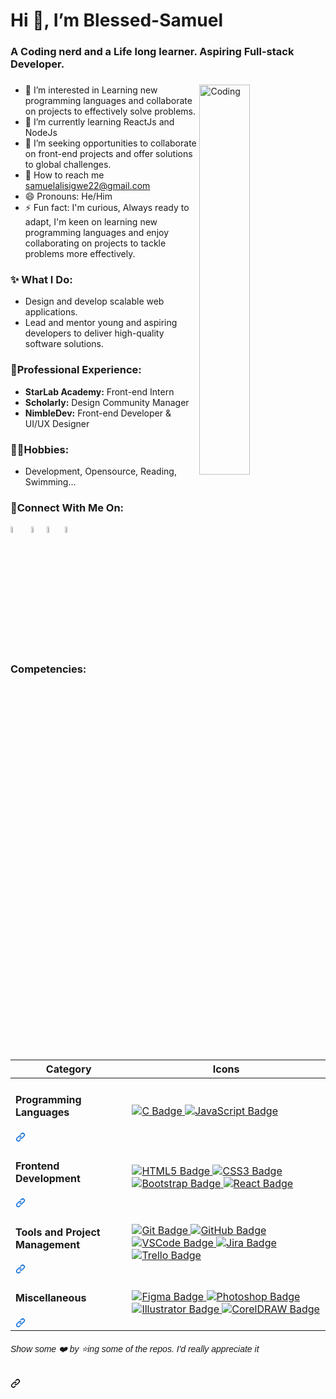 # **Hi 👋, I’m Blessed-Samuel**
### A Coding nerd and a Life long learner. Aspiring Full-stack Developer.
### 
<a target="_blank" rel="noopener noreferrer nofollow" href="https://camo.githubusercontent.com/cb336f58175b3d3574a6e2b4814abf34f2e8d23c726598e00e296a27aada0fdc/68747470733a2f2f67696664622e636f6d2f696d616765732f686967682f616e696d617465642d6d616e2d636f6d70757465722d636f64696e672d6e6165366d65633337386c73673169332e676966" data-target="animated-image.originalLink"><img align="right" alt="Coding" src="https://camo.githubusercontent.com/cb336f58175b3d3574a6e2b4814abf34f2e8d23c726598e00e296a27aada0fdc/68747470733a2f2f67696664622e636f6d2f696d616765732f686967682f616e696d617465642d6d616e2d636f6d70757465722d636f64696e672d6e6165366d65633337386c73673169332e676966" data-canonical-src="https://gifdb.com/images/high/animated-man-computer-coding-nae6mec378lsg1i3.gif" style="width: 40%; display: inline-block;" data-target="animated-image.originalImage"></a>

- 👀 I’m interested in Learning new programming languages and collaborate on projects to effectively solve problems.
- 🌱 I’m currently learning ReactJs and NodeJs
- 💞️ I’m seeking opportunities to collaborate on front-end projects and offer solutions to global challenges.
- 📧 How to reach me samuelalisigwe22@gmail.com
- 😄 Pronouns: He/Him
- ⚡ Fun fact: I'm curious, Always ready to adapt, I'm keen on learning new programming languages and enjoy collaborating on projects to tackle problems more effectively.

### ✨ What I Do:
- Design and develop scalable web applications.
- Lead and mentor young and aspiring developers to deliver high-quality software solutions.

### 💼Professional Experience:
- **StarLab Academy:** Front-end Intern
- **Scholarly:** Design Community Manager
- **NimbleDev:** Front-end Developer & UI/UX Designer

### 🤽‍♂️Hobbies:
- Development, Opensource, Reading, Swimming...

### 🔗Connect With Me On:
[<img src="https://user-images.githubusercontent.com/63473496/212667680-1ccf7d0a-9f59-4be5-a2d0-b07effb04b6c.gif" width="5%" alt="LinkedIn">](https://www.linkedin.com/in/blessedsamuel/)&nbsp;&nbsp;[<img src="https://user-images.githubusercontent.com/63473496/212668023-3f7aa65f-2a55-44f4-bc11-e1e7fea26cab.gif" width="5%" alt="Instagram">](https://www.instagram.com/blessed_samuel22/)[<img src="https://user-images.githubusercontent.com/63473496/212668258-a33f94f5-0baf-4ab5-a2ac-83adafa8ecf0.gif" width="5%" alt="phone">](https://wa.me/2347018110869) [<img src="https://user-images.githubusercontent.com/63473496/212670527-afccf7ca-4dfc-4f4c-bf91-19287be8a679.gif" width="5%" alt="Instagram">](https://discord.com/channels/@me)

### Competencies:
<markdown-accessiblity-table>
  <table>
    <thead>
      <tr>
        <th>Category</th>
        <th>Icons</th>
      </tr>
    </thead>
    <tbody>
      <tr>
        <td>
          <div class="markdown-heading" dir="auto">
            <h4 class="heading-element" dir="auto">Programming Languages</h4>
            <a id="user-content-programming-languages" class="anchor" aria-label="Permalink: Programming Languages" href="#programming-languages">
              <svg class="octicon octicon-link" viewBox="0 0 16 16" version="1.1" width="16" height="16" aria-hidden="true" style="fill: #0366d6;">
                <path d="m7.775 3.275 1.25-1.25a3.5 3.5 0 1 1 4.95 4.95l-2.5 2.5a3.5 3.5 0 0 1-4.95 0 .751.751 0 0 1 .018-1.042.751.751 0 0 1 1.042-.018 1.998 1.998 0 0 0 2.83 0l2.5-2.5a2.002 2.002 0 0 0-2.83-2.83l-1.25 1.25a.751.751 0 0 1-1.042-.018.751.751 0 0 1-.018-1.042Zm-4.69 9.64a1.998 1.998 0 0 0 2.83 0l1.25-1.25a.751.751 0 0 1 1.042.018.751.751 0 0 1 .018 1.042l-1.25 1.25a3.5 3.5 0 1 1-4.95-4.95l2.5-2.5a3.5 3.5 0 0 1 4.95 0 .751.751 0 0 1-.018 1.042.751.751 0 0 1-1.042.018 1.998 1.998 0 0 0-2.83 0l-2.5 2.5a1.998 1.998 0 0 0 0 2.83Z"></path>
              </svg>
            </a>
          </div>
        </td>
        <td>
          <a href="https://github.com/search?q=user%3ASuvraneel+language%3AC&amp;type=Code">
            <img src="https://img.shields.io/badge/C-A8B9CC?style=for-the-badge&logo=c&logoColor=white" alt="C Badge">
          </a>
          <a href="https://github.com/search?q=user%3ASuvraneel+language%3AJavaScript&amp;type=Code">
            <img src="https://img.shields.io/badge/Javascript-F7DF1E?style=for-the-badge&logo=javascript&labelColor=black&color=F7DF1E" alt="JavaScript Badge">
          </a>
        </td>
      </tr>
      <tr>
        <td>
          <div class="markdown-heading" dir="auto">
            <h4 class="heading-element" dir="auto">Frontend Development</h4>
            <a id="user-content-frontend-development" class="anchor" aria-label="Permalink: Frontend Development" href="#frontend-development">
              <svg class="octicon octicon-link" viewBox="0 0 16 16" version="1.1" width="16" height="16" aria-hidden="true" style="fill: #0366d6;">
                <path d="m7.775 3.275 1.25-1.25a3.5 3.5 0 1 1 4.95 4.95l-2.5 2.5a3.5 3.5 0 0 1-4.95 0 .751.751 0 0 1 .018-1.042.751.751 0 0 1 1.042-.018 1.998 1.998 0 0 0 2.83 0l2.5-2.5a2.002 2.002 0 0 0-2.83-2.83l-1.25 1.25a.751.751 0 0 1-1.042-.018.751.751 0 0 1-.018-1.042Zm-4.69 9.64a1.998 1.998 0 0 0 2.83 0l1.25-1.25a.751.751 0 0 1 1.042.018.751.751 0 0 1 .018 1.042l-1.25 1.25a3.5 3.5 0 1 1-4.95-4.95l2.5-2.5a3.5 3.5 0 0 1 4.95 0 .751.751 0 0 1-.018 1.042.751.751 0 0 1-1.042.018 1.998 1.998 0 0 0-2.83 0l-2.5 2.5a1.998 1.998 0 0 0 0 2.83Z"></path>
              </svg>
            </a>
          </div>
        </td>
        <td>
          <a href="https://github.com/search?q=user%3ASuvraneel+language%3AHTML&amp;type=Code">
            <img src="https://img.shields.io/badge/HTML5-E34F26?style=for-the-badge&logo=html5&logoColor=white" alt="HTML5 Badge">
          </a>
          <a href="https://github.com/search?q=user%3ASuvraneel+language%3ACSS&amp;type=Code">
            <img src="https://img.shields.io/badge/CSS3-1572B6?style=for-the-badge&logo=css3&logoColor=white" alt="CSS3 Badge">
          </a>
          <a href="https://github.com/search?q=user%3ASuvraneel+language%3ABootstrap&amp;type=Code">
            <img src="https://img.shields.io/badge/bootstrap-563D7C?style=for-the-badge&logo=bootstrap&logoColor=white" alt="Bootstrap Badge">
          </a>
          <a href="https://github.com/search?q=user%3ASuvraneel+language%3AReact&amp;type=Code">
            <img src="https://img.shields.io/badge/React-61DAFB?style=for-the-badge&logo=react&logoColor=white" alt="React Badge">
          </a>
        </td>
      </tr>
      <tr>
        <td>
          <div class="markdown-heading" dir="auto">
            <h4 class="heading-element" dir="auto">Tools and Project Management</h4>
            <a id="user-content-tools-and-project-management" class="anchor" aria-label="Permalink: Tools and Project Management" href="#tools-and-project-management">
              <svg class="octicon octicon-link" viewBox="0 0 16 16" version="1.1" width="16" height="16" aria-hidden="true" style="fill: #0366d6;">
                <path d="m7.775 3.275 1.25-1.25a3.5 3.5 0 1 1 4.95 4.95l-2.5 2.5a3.5 3.5 0 0 1-4.95 0 .751.751 0 0 1 .018-1.042.751.751 0 0 1 1.042-.018 1.998 1.998 0 0 0 2.83 0l2.5-2.5a2.002 2.002 0 0 0-2.83-2.83l-1.25 1.25a.751.751 0 0 1-1.042-.018.751.751 0 0 1-.018-1.042Zm-4.69 9.64a1.998 1.998 0 0 0 2.83 0l1.25-1.25a.751.751 0 0 1 1.042.018.751.751 0 0 1 .018 1.042l-1.25 1.25a3.5 3.5 0 1 1-4.95-4.95l2.5-2.5a3.5 3.5 0 0 1 4.95 0 .751.751 0 0 1-.018 1.042.751.751 0 0 1-1.042.018 1.998 1.998 0 0 0-2.83 0l-2.5 2.5a1.998 1.998 0 0 0 0 2.83Z"></path>
              </svg>
            </a>
          </div>
        </td>
        <td>
          <a href="https://github.com/search?q=user%3ASuvraneel+topic%3Agit&amp;type=Repositories">
            <img src="https://img.shields.io/badge/Git-F05032?style=for-the-badge&logo=git&logoColor=white" alt="Git Badge">
          </a>
          <a href="https://github.com/search?q=user%3ASuvraneel+topic%3Agithub&amp;type=Repositories">
            <img src="https://img.shields.io/badge/GitHub-181717?style=for-the-badge&logo=github&logoColor=white" alt="GitHub Badge">
          </a>
          <a href="https://github.com/search?q=user%3ASuvraneel+topic%3Avscode&amp;type=Repositories">
            <img src="https://img.shields.io/badge/VSCode-007ACC?style=for-the-badge&logo=visual-studio-code&logoColor=white" alt="VSCode Badge">
          </a>
          <a href="https://github.com/search?q=user%3ASuvraneel+topic%3Ajira&amp;type=Repositories">
            <img src="https://img.shields.io/badge/Jira-0052CC?style=for-the-badge&logo=jira&logoColor=white" alt="Jira Badge">
          </a>
          <a href="https://github.com/search?q=user%3ASuvraneel+topic%3Atrello&amp;type=Repositories">
            <img src="https://img.shields.io/badge/Trello-0052CC?style=for-the-badge&logo=trello&logoColor=white" alt="Trello Badge">
          </a>
        </td>
      </tr>
      <tr>
        <td>
          <div class="markdown-heading" dir="auto">
            <h4 class="heading-element" dir="auto">Miscellaneous</h4>
            <a id="user-content-miscellaneous" class="anchor" aria-label="Permalink: Miscellaneous" href="#miscellaneous">
              <svg class="octicon octicon-link" viewBox="0 0 16 16" version="1.1" width="16" height="16" aria-hidden="true" style="fill: #0366d6;">
                <path d="m7.775 3.275 1.25-1.25a3.5 3.5 0 1 1 4.95 4.95l-2.5 2.5a3.5 3.5 0 0 1-4.95 0 .751.751 0 0 1 .018-1.042.751.751 0 0 1 1.042-.018 1.998 1.998 0 0 0 2.83 0l2.5-2.5a2.002 2.002 0 0 0-2.83-2.83l-1.25 1.25a.751.751 0 0 1-1.042-.018.751.751 0 0 1-.018-1.042Zm-4.69 9.64a1.998 1.998 0 0 0 2.83 0l1.25-1.25a.751.751 0 0 1 1.042.018.751.751 0 0 1 .018 1.042l-1.25 1.25a3.5 3.5 0 1 1-4.95-4.95l2.5-2.5a3.5 3.5 0 0 1 4.95 0 .751.751 0 0 1-.018 1.042.751.751 0 0 1-1.042.018 1.998 1.998 0 0 0-2.83 0l-2.5 2.5a1.998 1.998 0 0 0 0 2.83Z"></path>
              </svg>
            </a>
          </div>
        </td>
        <td>
          <a href="https://github.com/search?q=user%3ASuvraneel+topic%3Afigma&amp;type=Repositories">
            <img src="https://img.shields.io/badge/Figma-F24E1E?style=for-the-badge&logo=figma&logoColor=white" alt="Figma Badge">
          </a>
          <a href="https://github.com/search?q=user%3ASuvraneel+topic%3Aphotoshop&amp;type=Repositories">
            <img src="https://img.shields.io/badge/Photoshop-31A8FF?style=for-the-badge&logo=adobe-photoshop&logoColor=white" alt="Photoshop Badge">
          </a>
          <a href="https://github.com/search?q=user%3ASuvraneel+topic%3Aillustrator&amp;type=Repositories">
            <img src="https://img.shields.io/badge/Illustrator-FF9A00?style=for-the-badge&logo=adobe-illustrator&logoColor=white" alt="Illustrator Badge">
          </a>
          <a href="https://github.com/search?q=user%3ASuvraneel+topic%3Acoreldraw&amp;type=Repositories">
            <img src="https://img.shields.io/badge/CorelDRAW-46A318?style=for-the-badge&logo=coreldraw&logoColor=white" alt="CorelDRAW Badge">
          </a>
        </td>
      </tr>
    </tbody>
  </table>
</markdown-accessiblity-table>


<div class="markdown-heading" dir="auto">
  <h6 class="heading-element" dir="auto" style="font-family: 'sora', sans-serif;">
    Show some ❤️ by ⭐ing some of the repos. I'd really appreciate it
  </h6>
  <a id="user-content-show-some-️-by-ing-some-of-the-repos-id-really-appreciate-it" class="anchor" aria-label="Permalink: Show some ❤️ by ⭐ing some of the repos. I'd really appreciate it" href="#show-some-️-by-ing-some-of-the-repos-id-really-appreciate-it">
    <svg class="octicon octicon-link" viewBox="0 0 16 16" version="1.1" width="16" height="16" aria-hidden="true">
      <path d="m7.775 3.275 1.25-1.25a3.5 3.5 0 1 1 4.95 4.95l-2.5 2.5a3.5 3.5 0 0 1-4.95 0 .751.751 0 0 1 .018-1.042.751.751 0 0 1 1.042-.018 1.998 1.998 0 0 0 2.83 0l2.5-2.5a2.002 2.002 0 0 0-2.83-2.83l-1.25 1.25a.751.751 0 0 1-1.042-.018.751.751 0 0 1-.018-1.042Zm-4.69 9.64a1.998 1.998 0 0 0 2.83 0l1.25-1.25a.751.751 0 0 1 1.042.018.751.751 0 0 1 .018 1.042l-1.25 1.25a3.5 3.5 0 1 1-4.95-4.95l2.5-2.5a3.5 3.5 0 0 1 4.95 0 .751.751 0 0 1-.018 1.042.751.751 0 0 1-1.042.018 1.998 1.998 0 0 0-2.83 0l-2.5 2.5a1.998 1.998 0 0 0 0 2.83Z"></path>
    </svg>
  </a>
</div>

<!---
Blessed-Samuel/Blessed-Samuel is a ✨ special ✨ repository because its `README.md` (this file) appears on your GitHub profile.
You can click the Preview link to take a look at your changes.
--->
